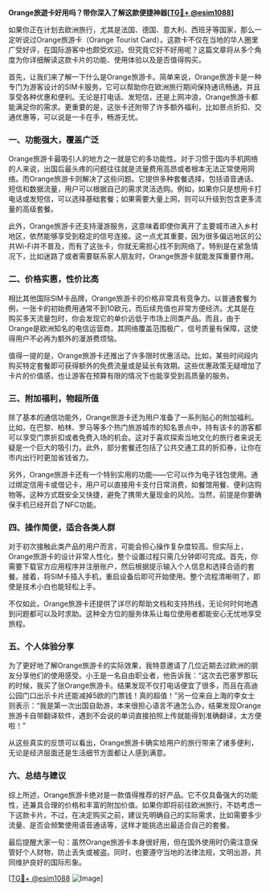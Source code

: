 **Orange旅遊卡好用吗？带你深入了解这款便捷神器[[TG💪+ @esim1088](https://t.me/s/esim1088)]**

如果你正在计划去欧洲旅行，尤其是法国、德国、意大利、西班牙等国家，那么一定听说过Orange旅游卡（Orange Tourist Card）。这款卡不仅在当地的华人圈里广受好评，在国际游客中也颇受欢迎。但究竟它好不好用呢？这篇文章将从多个角度为你详细解读这款卡片的功能、使用体验以及是否值得购买。

首先，让我们来了解一下什么是Orange旅游卡。简单来说，Orange旅游卡是一种专门为游客设计的SIM卡服务，它可以帮助你在欧洲旅行期间保持通讯畅通，并且享受各种优惠和便利。无论是打电话、发短信，还是上网冲浪，Orange旅游卡都能满足你的需求。更重要的是，这张卡还附带了许多额外福利，比如景点折扣、交通优惠等，可以说是一卡在手，畅游无忧。

### **一、功能强大，覆盖广泛**

Orange旅游卡最吸引人的地方之一就是它的多功能性。对于习惯于国内手机网络的人来说，出国后最头疼的问题往往就是流量费用高昂或者根本无法正常使用网络。而Orange旅游卡则解决了这些问题。它提供多种套餐选择，包括语音通话、短信和数据流量，用户可以根据自己的需求灵活选购。例如，如果你只是想用卡打电话或发短信，可以选择基础套餐；如果需要大量上网，则可以升级到包含更多流量的高级套餐。

此外，Orange旅游卡还支持漫游服务，这意味着即使你离开了主要城市进入乡村地区，依然能够享受到稳定的信号连接。这一点尤其重要，因为很多偏远地区的公共Wi-Fi并不普及，而有了这张卡，你就无需担心找不到网络了。特别是在紧急情况下，比如迷路了或者需要联系家人朋友时，Orange旅游卡就能发挥重要作用。

### **二、价格实惠，性价比高**

相比其他国际SIM卡品牌，Orange旅游卡的价格非常具有竞争力。以普通套餐为例，一张卡的初始费用通常不到10欧元，而后续充值也非常方便经济。尤其是在购买多天流量包时，你会发现它的单价远低于市场上同类产品。而且，由于Orange是欧洲知名的电信运营商，其网络覆盖范围极广，信号质量有保障，这使得用户不必再为额外的漫游费烦恼。

值得一提的是，Orange旅游卡还推出了许多限时优惠活动。比如，某些时间段内购买特定套餐即可获得额外的免费流量或是延长有效期。这些优惠政策无疑增加了卡片的价值感，也让游客在预算有限的情况下也能享受到高质量的服务。

### **三、附加福利，物超所值**

除了基本的通信功能外，Orange旅游卡还为用户准备了一系列贴心的附加福利。比如，在巴黎、柏林、罗马等多个热门旅游城市的知名景点中，持有该卡的游客都可以享受门票折扣或者免费入场的机会。这对于喜欢探索当地文化的旅行者来说无疑是一个巨大的吸引力。此外，部分套餐还包括了公共交通工具的折扣券，让你在市内出行时更加省钱省力。

另外，Orange旅游卡还有一个特别实用的功能——它可以作为电子钱包使用。通过绑定信用卡或借记卡，用户可以直接用卡支付日常消费，如餐馆用餐、便利店购物等。这种方式既安全又快捷，避免了携带大量现金的风险。当然，前提是你要确保手机已经开启了NFC功能。

### **四、操作简便，适合各类人群**

对于初次接触此类产品的用户而言，可能会担心操作复杂度较高。但实际上，Orange旅游卡的设计非常人性化，整个设置过程只需几分钟即可完成。首先，你需要下载官方应用程序并注册账户，然后根据提示输入个人信息和选择合适的套餐。接着，将SIM卡插入手机，重启设备后即可开始使用。整个流程清晰明了，即使是技术小白也能轻松上手。

不仅如此，Orange旅游卡还提供了详尽的帮助文档和支持热线，无论何时何地遇到问题都可以及时求助。这种全方位的服务体系让每位使用者都能安心无忧地享受旅程。

### **五、个人体验分享**

为了更好地了解Orange旅游卡的实际效果，我特意邀请了几位近期去过欧洲的朋友分享他们的使用感受。小王是一名自由职业者，他告诉我：“这次去巴塞罗那玩的时候，我买了张Orange旅游卡。结果发现不仅打电话便宜了很多，而且在高迪公园门口出示卡片还能减掉5欧的门票钱！真的超值！”另一位来自上海的李女士则表示：“我是第一次出国自助游，本来很担心语言不通怎么办，结果发现Orange旅游卡自带翻译软件，遇到不会说的单词直接拍照上传就能得到准确翻译，太方便啦！”

从这些真实的反馈可以看出，Orange旅游卡确实给用户的旅行带来了诸多便利，无论是经济层面还是生活细节方面都让人感到满意。

### **六、总结与建议**

综上所述，Orange旅游卡绝对是一款值得推荐的好产品。它不仅具备强大的功能性，还兼具合理的价格和丰富的附加价值。如果你即将前往欧洲旅行，不妨考虑一下这款卡片。不过，在决定购买之前，建议先明确自己的实际需求，比如需要多少流量、是否会频繁使用语音通话等，这样才能挑选出最适合自己的套餐。

最后提醒大家一句：虽然Orange旅游卡本身很好用，但在国外使用时仍需注意保管好个人财物，防止丢失或被盗。同时，也要遵守当地的法律法规，文明出游，共同维护良好的国际形象。

[[TG💪+ @esim1088](https://t.me/s/esim1088) ![Image](https://i.postimg.cc/4NQfJmqS/Snipaste-2025-05-13-00-14-12.png)]
